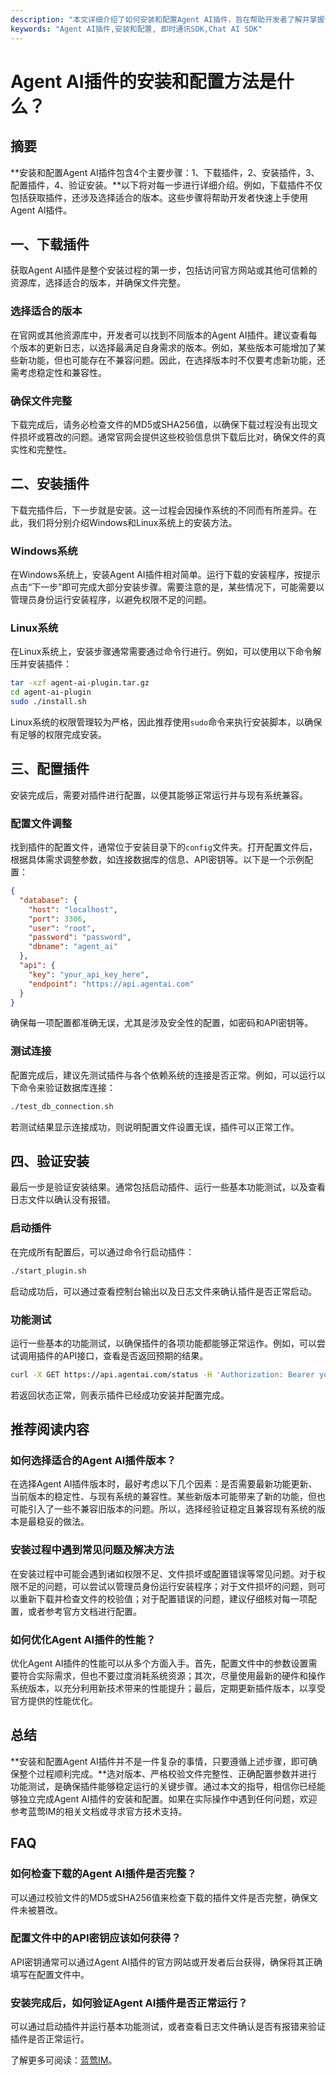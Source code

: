 ```yaml
---
description: "本文详细介绍了如何安装和配置Agent AI插件，旨在帮助开发者了解并掌握该插件的使用流程。"
keywords: "Agent AI插件,安装和配置, 即时通讯SDK,Chat AI SDK"
---
```

# Agent AI插件的安装和配置方法是什么？

## 摘要

**安装和配置Agent AI插件包含4个主要步骤：1、下载插件，2、安装插件，3、配置插件，4、验证安装。**以下将对每一步进行详细介绍。例如，下载插件不仅包括获取插件，还涉及选择适合的版本。这些步骤将帮助开发者快速上手使用Agent AI插件。

## 一、下载插件

获取Agent AI插件是整个安装过程的第一步，包括访问官方网站或其他可信赖的资源库，选择适合的版本，并确保文件完整。

### 选择适合的版本

在官网或其他资源库中，开发者可以找到不同版本的Agent AI插件。建议查看每个版本的更新日志，以选择最满足自身需求的版本。例如，某些版本可能增加了某些新功能，但也可能存在不兼容问题。因此，在选择版本时不仅要考虑新功能，还需考虑稳定性和兼容性。

### 确保文件完整

下载完成后，请务必检查文件的MD5或SHA256值，以确保下载过程没有出现文件损坏或篡改的问题。通常官网会提供这些校验信息供下载后比对，确保文件的真实性和完整性。

## 二、安装插件

下载完插件后，下一步就是安装。这一过程会因操作系统的不同而有所差异。在此，我们将分别介绍Windows和Linux系统上的安装方法。

### Windows系统

在Windows系统上，安装Agent AI插件相对简单。运行下载的安装程序，按提示点击“下一步”即可完成大部分安装步骤。需要注意的是，某些情况下，可能需要以管理员身份运行安装程序，以避免权限不足的问题。

### Linux系统

在Linux系统上，安装步骤通常需要通过命令行进行。例如，可以使用以下命令解压并安装插件：

```bash
tar -xzf agent-ai-plugin.tar.gz
cd agent-ai-plugin
sudo ./install.sh
```

Linux系统的权限管理较为严格，因此推荐使用`sudo`命令来执行安装脚本，以确保有足够的权限完成安装。

## 三、配置插件

安装完成后，需要对插件进行配置，以便其能够正常运行并与现有系统兼容。

### 配置文件调整

找到插件的配置文件，通常位于安装目录下的`config`文件夹。打开配置文件后，根据具体需求调整参数，如连接数据库的信息、API密钥等。以下是一个示例配置：

```json
{
  "database": {
    "host": "localhost",
    "port": 3306,
    "user": "root",
    "password": "password",
    "dbname": "agent_ai"
  },
  "api": {
    "key": "your_api_key_here",
    "endpoint": "https://api.agentai.com"
  }
}
```

确保每一项配置都准确无误，尤其是涉及安全性的配置，如密码和API密钥等。

### 测试连接

配置完成后，建议先测试插件与各个依赖系统的连接是否正常。例如，可以运行以下命令来验证数据库连接：

```bash
./test_db_connection.sh
```

若测试结果显示连接成功，则说明配置文件设置无误，插件可以正常工作。

## 四、验证安装

最后一步是验证安装结果。通常包括启动插件、运行一些基本功能测试，以及查看日志文件以确认没有报错。

### 启动插件

在完成所有配置后，可以通过命令行启动插件：

```bash
./start_plugin.sh
```

启动成功后，可以通过查看控制台输出以及日志文件来确认插件是否正常启动。

### 功能测试

运行一些基本的功能测试，以确保插件的各项功能都能够正常运作。例如，可以尝试调用插件的API接口，查看是否返回预期的结果。

```bash
curl -X GET https://api.agentai.com/status -H 'Authorization: Bearer your_api_key_here'
```

若返回状态正常，则表示插件已经成功安装并配置完成。

## 推荐阅读内容

### **如何选择适合的Agent AI插件版本？**

在选择Agent AI插件版本时，最好考虑以下几个因素：是否需要最新功能更新、当前版本的稳定性、与现有系统的兼容性。某些新版本可能带来了新的功能，但也可能引入了一些不兼容旧版本的问题。所以，选择经验证稳定且兼容现有系统的版本是最稳妥的做法。

### **安装过程中遇到常见问题及解决方法**

在安装过程中可能会遇到诸如权限不足、文件损坏或配置错误等常见问题。对于权限不足的问题，可以尝试以管理员身份运行安装程序；对于文件损坏的问题，则可以重新下载并检查文件的校验值；对于配置错误的问题，建议仔细核对每一项配置，或者参考官方文档进行配置。

### **如何优化Agent AI插件的性能？**

优化Agent AI插件的性能可以从多个方面入手。首先，配置文件中的参数设置需要符合实际需求，但也不要过度消耗系统资源；其次，尽量使用最新的硬件和操作系统版本，以充分利用新技术带来的性能提升；最后，定期更新插件版本，以享受官方提供的性能优化。

## 总结

**安装和配置Agent AI插件并不是一件复杂的事情，只要遵循上述步骤，即可确保整个过程顺利完成。**选对版本、严格校验文件完整性、正确配置参数并进行功能测试，是确保插件能够稳定运行的关键步骤。通过本文的指导，相信你已经能够独立完成Agent AI插件的安装和配置。如果在实际操作中遇到任何问题，欢迎参考蓝莺IM的相关文档或寻求官方技术支持。

## FAQ

### **如何检查下载的Agent AI插件是否完整？**

可以通过校验文件的MD5或SHA256值来检查下载的插件文件是否完整，确保文件未被篡改。

### **配置文件中的API密钥应该如何获得？**

API密钥通常可以通过Agent AI插件的官方网站或开发者后台获得，确保将其正确填写在配置文件中。

### **安装完成后，如何验证Agent AI插件是否正常运行？**

可以通过启动插件并运行基本功能测试，或者查看日志文件确认是否有报错来验证插件是否正常运行。

了解更多可阅读：[蓝莺IM](https://www.lanyingim.com/)。
